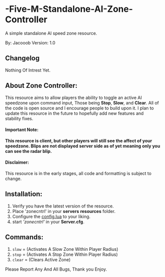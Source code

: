 # -Five-M-Standalone-AI-Zone-Controller
A simple standalone AI speed zone resource.

By: Jacooob Version: 1.0

## Changelog
Nothing Of Intrest Yet.

## About Zone Controller:
This resource aims to allow players the ability to toggle an active AI speedzone upon command input, Those being **Stop**, **Slow**, and **Clear**. All of the code is open source and I encourage people to build upon it. I plan to update this resource in the future to hopefully add new features and stability fixes.

#### Important Note:
**This resource is client, but other players will still see the affect of your speedzone. Blips are not displayed server side as of yet meaning only you can see the radar blip.**

#### Disclaimer:
This resource is in the early stages, all code and formatting is subject to change.

## Installation:
1. Verify you have the latest version of the resource.
2. Place 'zonecntrl' in your **servers** **resources** folder.
3. Configure the [config.lua](https://github.com/BcusIcan/-Five-M-Standalone-AI-Zone-Controller/blob/main/AI%20Zone%20Controller/zonecntrl/config.lua) to your liking. 
4. start *'zonecntrl'* in your **Server.cfg**.

## Commands:
1. `slow` = (Activates A Slow Zone Within Player Radius)
2. `stop` = (Activates A Stop Zone Within Player Radius)
3. `clear` = (Clears Active Zone)


Please Report Any And All Bugs, Thank you Enjoy.
